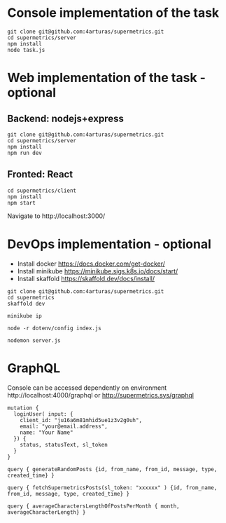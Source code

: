 # Console implementation of the task
````
git clone git@github.com:4arturas/supermetrics.git
cd supermetrics/server
npm install
node task.js
````

# Web implementation of the task - optional
## Backend: nodejs+express
````
git clone git@github.com:4arturas/supermetrics.git
cd supermetrics/server
npm install
npm run dev
````
## Fronted: React
````
cd supermetrics/client
npm install
npm start
````
Navigate to http://localhost:3000/

# DevOps implementation - optional
- Install docker https://docs.docker.com/get-docker/
- Install minikube https://minikube.sigs.k8s.io/docs/start/
- Install skaffold https://skaffold.dev/docs/install/
````
git clone git@github.com:4arturas/supermetrics.git
cd supermetrics
skaffold dev
````
````
minikube ip
````



````
node -r dotenv/config index.js
````
````
nodemon server.js
````

# GraphQL
Console can be accessed dependently on environment http://localhost:4000/graphql or http://supermetrics.sys/graphql
````
mutation {
  loginUser( input: {
    client_id: "ju16a6m81mhid5ue1z3v2g0uh",
    email: "your@email.address",
    name: "Your Name"
  }) {
    status, statusText, sl_token
  }
}
````
````
query { generateRandomPosts {id, from_name, from_id, message, type, created_time} }
````
````
query { fetchSupermetricsPosts(sl_token: "xxxxxx" ) {id, from_name, from_id, message, type, created_time} }
````
````
query { averageCharactersLengthOfPostsPerMonth { month,  averageCharacterLength} }
````

